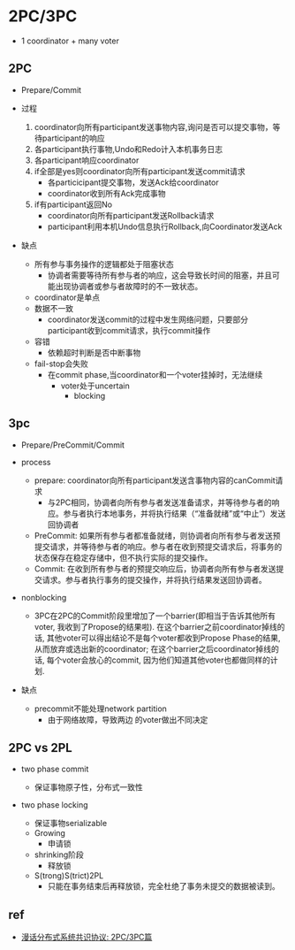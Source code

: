 # 2PC/3PC
+ 1 coordinator + many voter

## 2PC
+ Prepare/Commit
+ 过程
    1. coordinator向所有participant发送事物内容,询问是否可以提交事物，等待participant的响应
    2. 各participant执行事物,Undo和Redo计入本机事务日志
    3. 各participant响应coordinator
    4. if全部是yes则coordinator向所有participant发送commit请求
        + 各particicipant提交事物，发送Ack给coordinator
        + coordinator收到所有Ack完成事物
    5. if有participant返回No
        + coordinator向所有participant发送Rollback请求
        + participant利用本机Undo信息执行Rollback,向Coordinator发送Ack

+ 缺点
    + 所有参与事务操作的逻辑都处于阻塞状态
        + 协调者需要等待所有参与者的响应，这会导致长时间的阻塞，并且可能出现协调者或参与者故障时的不一致状态。
    + coordinator是单点
    + 数据不一致
        + coordinator发送commit的过程中发生网络问题，只要部分participant收到commit请求，执行commit操作
    + 容错
        + 依赖超时判断是否中断事物
    + fail-stop会失败
        + 在commit phase,当coordinator和一个voter挂掉时，无法继续
            + voter处于uncertain
                + blocking

## 3pc
+ Prepare/PreCommit/Commit
+ process
    + prepare: coordinator向所有participant发送含事物内容的canCommit请求
        + 与2PC相同，协调者向所有参与者发送准备请求，并等待参与者的响应。参与者执行本地事务，并将执行结果（“准备就绪”或“中止”）发送回协调者
    + PreCommit: 如果所有参与者都准备就绪，则协调者向所有参与者发送预提交请求，并等待参与者的响应。参与者在收到预提交请求后，将事务的状态保存在稳定存储中，但不执行实际的提交操作。
    + Commit: 在收到所有参与者的预提交响应后，协调者向所有参与者发送提交请求。参与者执行事务的提交操作，并将执行结果发送回协调者。
+ nonblocking
    +  3PC在2PC的Commit阶段里增加了一个barrier(即相当于告诉其他所有voter, 我收到了Propose的结果啦). 在这个barrier之前coordinator掉线的话, 其他voter可以得出结论不是每个voter都收到Propose Phase的结果, 从而放弃或选出新的coordinator; 在这个barrier之后coordinator掉线的话, 每个voter会放心的commit, 因为他们知道其他voter也都做同样的计划.
    
+ 缺点
    + precommit不能处理network partition
        + 由于网络故障，导致两边 的voter做出不同决定


## 2PC vs 2PL
+ two phase commit
    + 保证事物原子性，分布式一致性

+ two phase locking
    + 保证事物serializable
    + Growing
        + 申请锁
    + shrinking阶段
        + 释放锁
    + S(trong)S(trict)2PL
        + 只能在事务结束后再释放锁，完全杜绝了事务未提交的数据被读到。

## ref
+ [漫话分布式系统共识协议: 2PC/3PC篇](https://zhuanlan.zhihu.com/p/35298019)
